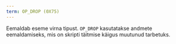 ```yaml
---
term: OP_DROP (0X75)
---
```


Eemaldab eseme virna tipust. `OP_DROP` kasutatakse andmete eemaldamiseks, mis on skripti täitmise käigus muutunud tarbetuks.